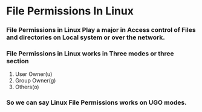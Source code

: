**File Permissions In Linux**
================================

### File Permissions in Linux Play a major in Access control of Files and directories on Local system or over the network.
### File Permissions in Linux works in Three modes or three section


1. User Owner(u)
2. Group Owner(g)
3. Others(o)

### So we can say Linux File Permissions works on UGO modes.